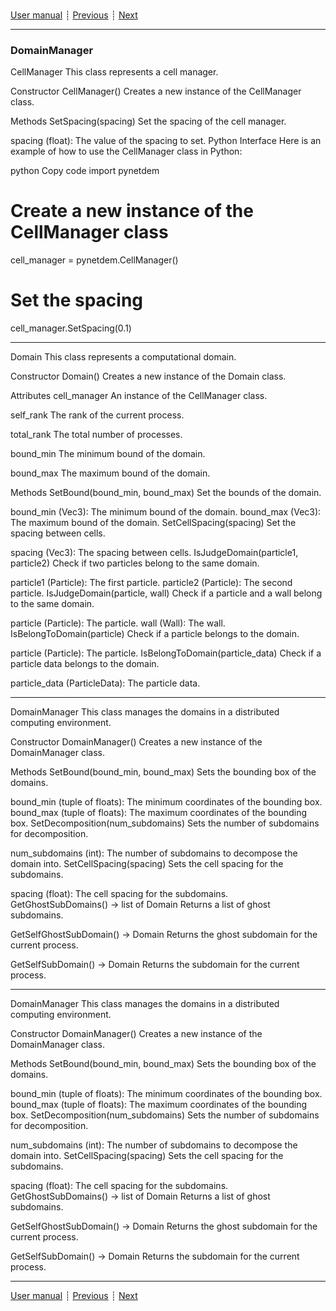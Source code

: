 ###

[User manual](user_manual.md)
┊ [Previous](ref_dem.md)
┊ [Next](ref_domain.md)

-------

### DomainManager
CellManager
This class represents a cell manager.

Constructor
CellManager()
Creates a new instance of the CellManager class.

Methods
SetSpacing(spacing)
Set the spacing of the cell manager.

spacing (float): The value of the spacing to set.
Python Interface
Here is an example of how to use the CellManager class in Python:

python
Copy code
import pynetdem

# Create a new instance of the CellManager class
cell_manager = pynetdem.CellManager()

# Set the spacing
cell_manager.SetSpacing(0.1)


-----  
               
Domain
This class represents a computational domain.

Constructor
Domain()
Creates a new instance of the Domain class.

Attributes
cell_manager
An instance of the CellManager class.

self_rank
The rank of the current process.

total_rank
The total number of processes.

bound_min
The minimum bound of the domain.

bound_max
The maximum bound of the domain.

Methods
SetBound(bound_min, bound_max)
Set the bounds of the domain.

bound_min (Vec3): The minimum bound of the domain.
bound_max (Vec3): The maximum bound of the domain.
SetCellSpacing(spacing)
Set the spacing between cells.

spacing (Vec3): The spacing between cells.
IsJudgeDomain(particle1, particle2)
Check if two particles belong to the same domain.

particle1 (Particle): The first particle.
particle2 (Particle): The second particle.
IsJudgeDomain(particle, wall)
Check if a particle and a wall belong to the same domain.

particle (Particle): The particle.
wall (Wall): The wall.
IsBelongToDomain(particle)
Check if a particle belongs to the domain.

particle (Particle): The particle.
IsBelongToDomain(particle_data)
Check if a particle data belongs to the domain.

particle_data (ParticleData): The particle data. 


-----

DomainManager
This class manages the domains in a distributed computing environment.

Constructor
DomainManager()
Creates a new instance of the DomainManager class.

Methods
SetBound(bound_min, bound_max)
Sets the bounding box of the domains.

bound_min (tuple of floats): The minimum coordinates of the bounding box.
bound_max (tuple of floats): The maximum coordinates of the bounding box.
SetDecomposition(num_subdomains)
Sets the number of subdomains for decomposition.

num_subdomains (int): The number of subdomains to decompose the domain into.
SetCellSpacing(spacing)
Sets the cell spacing for the subdomains.

spacing (float): The cell spacing for the subdomains.
GetGhostSubDomains() -> list of Domain
Returns a list of ghost subdomains.

GetSelfGhostSubDomain() -> Domain
Returns the ghost subdomain for the current process.

GetSelfSubDomain() -> Domain
Returns the subdomain for the current process.



-----

DomainManager
This class manages the domains in a distributed computing environment.

Constructor
DomainManager()
Creates a new instance of the DomainManager class.

Methods
SetBound(bound_min, bound_max)
Sets the bounding box of the domains.

bound_min (tuple of floats): The minimum coordinates of the bounding box.
bound_max (tuple of floats): The maximum coordinates of the bounding box.
SetDecomposition(num_subdomains)
Sets the number of subdomains for decomposition.

num_subdomains (int): The number of subdomains to decompose the domain into.
SetCellSpacing(spacing)
Sets the cell spacing for the subdomains.

spacing (float): The cell spacing for the subdomains.
GetGhostSubDomains() -> list of Domain
Returns a list of ghost subdomains.

GetSelfGhostSubDomain() -> Domain
Returns the ghost subdomain for the current process.

GetSelfSubDomain() -> Domain
Returns the subdomain for the current process.

-------

[User manual](user_manual.md)
┊ [Previous](ref_dem.md)
┊ [Next](ref_domain.md)